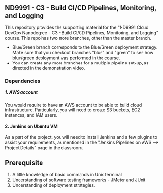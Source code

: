 ## ND9991 - C3 - Build CI/CD Pipelines, Monitoring, and Logging
This repository provides the supporting material for the "ND9991 Cloud DevOps Nanodegree - C3 - Build CI/CD Pipelines, Monitoring, and Logging" course. This repo has two more branches, other than the master branch. 

* Blue/Green branch corresponds to the Blue/Green deployment strategy. Make sure that you checkout branches "blue" and "green" to see how blue/green deployment was performed in the course.
* You can create any more branches for a multiple pipeline set-up, as directed in the demonstration video. 

### Dependencies
##### 1. AWS account
You would require to have an AWS account to be able to build cloud infrastructure. Particularly, you will need to create S3 buckets, EC2 instances, and IAM users.

#### 2. Jenkins on Ubuntu VM
As a part of the project, you will need to install Jenkins and a few plugins to assist your requirements, as mentioned in the "Jenkins Pipelines on AWS --> Project Details" page in the classroom. 

## Prerequisite
1. A little knowledge of basic commands in Unix terminal.
1. Understanding of software testing frameworks - JMeter and JUnit
1. Understanding of deployment strategies. 






